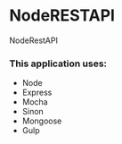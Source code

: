 # NodeRESTAPI
NodeRestAPI

### This application uses: 
 - Node
 - Express
 - Mocha
 - Sinon 
 - Mongoose
 - Gulp

